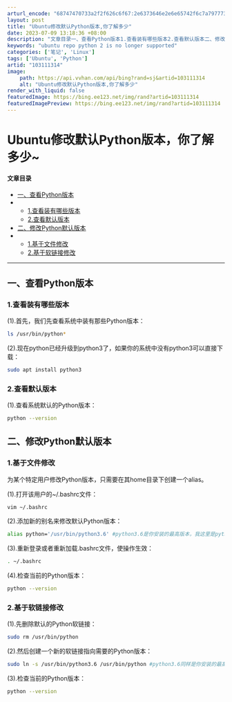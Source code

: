```yaml
---
arturl_encode: "68747470733a2f2f626c6f67:2e6373646e2e6e65742f6c7a7977733733393330373435332f:61727469636c652f64657461696c732f313033313131333134"
layout: post
title: "Ubuntu修改默认Python版本,你了解多少"
date: 2023-07-09 13:18:36 +08:00
description: "文章目录一、查看Python版本1.查看装有哪些版本2.查看默认版本二、修改Python默认版本1."
keywords: "ubuntu repo python 2 is no longer supported"
categories: ['笔记', 'Linux']
tags: ['Ubuntu', 'Python']
artid: "103111314"
image:
    path: https://api.vvhan.com/api/bing?rand=sj&artid=103111314
    alt: "Ubuntu修改默认Python版本,你了解多少"
render_with_liquid: false
featuredImage: https://bing.ee123.net/img/rand?artid=103111314
featuredImagePreview: https://bing.ee123.net/img/rand?artid=103111314
---
```


# Ubuntu修改默认Python版本，你了解多少~

#### 文章目录

* [一、查看Python版本](#Python_3)
* + [1.查看装有哪些版本](#1_4)
  + [2.查看默认版本](#2_13)
* [二、修改Python默认版本](#Python_18)
* + [1.基于文件修改](#1_19)
  + [2.基于软链接修改](#2_38)

---

## 一、查看Python版本

### 1.查看装有哪些版本

(1).首先，我们先查看系统中装有那些Python版本：

```bash
ls /usr/bin/python*

```

(2).现在python已经升级到python3了，如果你的系统中没有python3可以直接下载：

```bash
sudo apt install python3

```

### 2.查看默认版本

(1).查看系统默认的Python版本：

```bash
python --version

```

## 二、修改Python默认版本

### 1.基于文件修改

为某个特定用户修改Python版本，只需要在其home目录下创建一个alias。

(1).打开该用户的~/.bashrc文件：

```bash
vim ~/.bashrc

```

(2).添加新的别名来修改默认Python版本：

```bash
alias python='/usr/bin/python3.6' #python3.6是你安装的最高版本，我这里是python3.6

```

(3).重新登录或者重新加载.bashrc文件，使操作生效：

```bash
. ~/.bashrc  

```

(4).检查当前的Python版本：

```bash
python --version

```

### 2.基于软链接修改

(1).先删除默认的Python软链接：

```bash
sudo rm /usr/bin/python

```

(2).然后创建一个新的软链接指向需要的Python版本：

```bash
sudo ln -s /usr/bin/python3.6 /usr/bin/python #python3.6同样是你安装的最高版本，我这里是python3.6

```

(3).检查当前的Python版本：

```bash
python --version

```